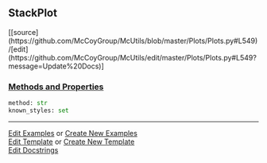 ## <a id="McUtils.Plots.Plots.StackPlot">StackPlot</a> 
<div class="docs-source-link" markdown="1">
[[source](https://github.com/McCoyGroup/McUtils/blob/master/Plots/Plots.py#L549)/[edit](https://github.com/McCoyGroup/McUtils/edit/master/Plots/Plots.py#L549?message=Update%20Docs)]
</div>



<div class="collapsible-section">
 <div class="collapsible-section collapsible-section-header" markdown="1">
 
### <a class="collapse-link" data-toggle="collapse" href="#methods">Methods and Properties</a> <a class="float-right" data-toggle="collapse" href="#methods"><i class="fa fa-chevron-down"></i></a>

 </div>
 <div class="collapsible-section collapsible-section-body collapse" id="methods" markdown="1">

```python
method: str
known_styles: set
```


 </div>
</div>




___

[Edit Examples](https://github.com/McCoyGroup/McUtils/edit/gh-pages/ci/examples/McUtils/Plots/Plots/StackPlot.md) or 
[Create New Examples](https://github.com/McCoyGroup/McUtils/new/gh-pages/?filename=ci/examples/McUtils/Plots/Plots/StackPlot.md) <br/>
[Edit Template](https://github.com/McCoyGroup/McUtils/edit/gh-pages/ci/docs/McUtils/Plots/Plots/StackPlot.md) or 
[Create New Template](https://github.com/McCoyGroup/McUtils/new/gh-pages/?filename=ci/docs/templates/McUtils/Plots/Plots/StackPlot.md) <br/>
[Edit Docstrings](https://github.com/McCoyGroup/McUtils/edit/master/Plots/Plots.py#L549?message=Update%20Docs)